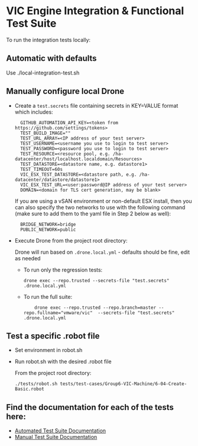 # VIC Engine Integration & Functional Test Suite

To run the integration tests locally:

## Automatic with defaults

Use ./local-integration-test.sh

## Manually configure local Drone

* Create a `test.secrets` file containing secrets in KEY=VALUE format which includes:

  ```
    GITHUB_AUTOMATION_API_KEY=<token from https://github.com/settings/tokens>
    TEST_BUILD_IMAGE=""
    TEST_URL_ARRAY=<IP address of your test server>
    TEST_USERNAME=<username you use to login to test server>
    TEST_PASSWORD=<password you use to login to test server>
    TEST_RESOURCE=<resource pool, e.g. /ha-datacenter/host/localhost.localdomain/Resources>
    TEST_DATASTORE=<datastore name, e.g. datastore1>
    TEST_TIMEOUT=60s
    VIC_ESX_TEST_DATASTORE=<datastore path, e.g. /ha-datacenter/datastore/datastore1>
    VIC_ESX_TEST_URL=<user:password@IP address of your test server>
    DOMAIN=<domain for TLS cert generation, may be blank>
  ```

  If you are using a vSAN environment or non-default ESX install, then you can also specify the two networks to use with the following command (make sure to add them to the yaml file in Step 2 below as well):

  ```
    BRIDGE_NETWORK=bridge
    PUBLIC_NETWORK=public
  ```

* Execute Drone from the project root directory:

  Drone will run based on `.drone.local.yml` - defaults should be fine, edit as needed

  *  To run only the regression tests:
     ```
     drone exec --repo.trusted --secrets-file "test.secrets"  .drone.local.yml
     ```

  * To run the full suite:
     ```
		 drone exec --repo.trusted --repo.branch=master --repo.fullname="vmware/vic"  --secrets-file "test.secrets"  .drone.local.yml
     ```

## Test a specific .robot file

* Set environment in robot.sh
* Run robot.sh with the desired .robot file

  From the project root directory:
  ```
  ./tests/robot.sh tests/test-cases/Group6-VIC-Machine/6-04-Create-Basic.robot
  ```

## Find the documentation for each of the tests here:

* [Automated Test Suite Documentation](test-cases/TestGroups.md)
* [Manual Test Suite Documentation](manual-test-cases/TestGroups.md)
